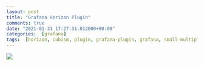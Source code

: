 ```yaml
---
layout: post
title: "Grafana Horizon Plugin"
comments: true
date: "2021-01-31 17:27:31.012000+00:00"
categories:  [grafana]
tags:  [horizon, cubism, plugin, grafana-plugin, grafana, small-multiples, data-vis]
---
```






![](https://files-ext.agunicat.co/favicon.png)

